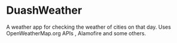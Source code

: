 # DuashWeather
A weather app for checking the weather of cities on that day. Uses OpenWeatherMap.org APIs , Alamofire and some others.
